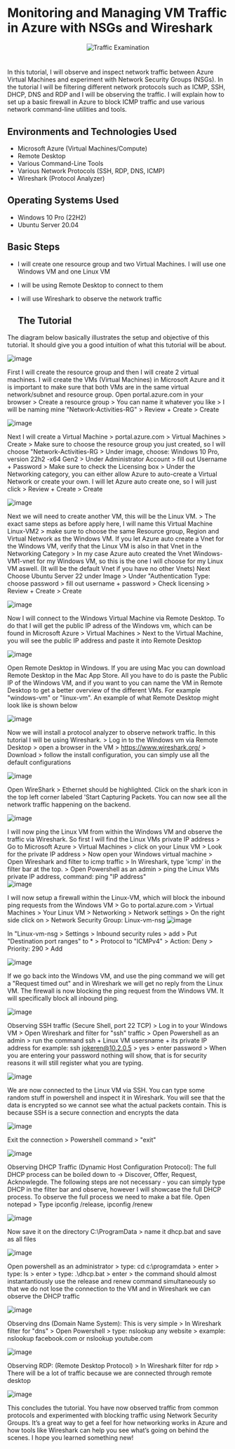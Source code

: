 # Monitoring and Managing VM Traffic in Azure with NSGs and Wireshark






<p align="center">
<img src="https://i.imgur.com/Ua7udoS.png" alt="Traffic Examination"/>
</p>

<h1>

</h1>


In this tutorial, I will observe and inspect network traffic between Azure Virtual Machines and experiment with Network Security Groups (NSGs). In the tutorial I will be filtering different network protocols such as ICMP, SSH, DHCP, DNS and RDP and I will be observing the traffic. I will explain how to set up a basic firewall in Azure to block ICMP traffic and use various network command-line utilities and tools.


<h2>Environments and Technologies Used</h2>

- Microsoft Azure (Virtual Machines/Compute)
- Remote Desktop
- Various Command-Line Tools
- Various Network Protocols (SSH, RDP, DNS, ICMP)
- Wireshark (Protocol Analyzer)

<h2>Operating Systems Used </h2>

- Windows 10 Pro (22H2)
- Ubuntu Server 20.04


<h2> Basic Steps</h2>

- I will create one resource group and two Virtual Machines. I will use one Windows VM and one Linux VM
- I will be using Remote Desktop to connect to them
- I will use Wireshark to observe the network traffic

  <h2> The Tutorial </h2>

The diagram below basically illustrates the setup and objective of this tutorial. It should give you a good intuition of what this tutorial will be about. 

![image](https://github.com/user-attachments/assets/a5a2f4b8-1914-45ef-a29f-d629194a63b4)


First I will create the resource group and then I will create 2 virtual machines. I will create the VMs (Virtual Machines) in Microsoft Azure and it is important to make sure that both VMs are in the same virtual network/subnet and resource group. 
Open portal.azure.com in your browser > Create a resource group > You can name it whatever you like > I will be naming mine "Network-Activities-RG" > Review + Create > Create

![image](https://github.com/user-attachments/assets/479bf6d4-2f81-447a-89df-b7182941e824)

Next I will create a Virtual Machine > portal.azure.com > Virtual Machines > Create > Make sure to choose the resource group you just created, so I will choose "Network-Activities-RG > Under image, choose: Windows 10 Pro, version 22h2 -x64 Gen2 > Under Administrator Account > fill out Username + Password > Make sure to check the Licensing box > Under the Networking category, you can either allow Azure to auto-create a Virtual Network or create your own. I will let Azure auto create one, so I will just click > Review + Create > Create 


![image](https://github.com/user-attachments/assets/d81781bd-9dd1-41e7-9615-f2c9aa7649b6)

Next we will need to create another VM, this will be the Linux VM. > The exact same steps as before apply here, I will name this Virtual Machine Linux-VM2 > make sure to choose the same Resource group, Region and Virtual Network as the Windows VM. If you let Azure auto create a Vnet for the Windows VM, verify that the Linux VM is also in that Vnet in the Networking Category > In my case Azure auto created the Vnet Windows-VM1-vnet for my Windows VM, so this is the one I will choose for my Linux VM aswell. (It will be the default Vnet if you have no other Vnets) Next Choose Ubuntu Server 22 under Image > Under "Authentication Type: choose password > fill out username + password > Check licensing > Review + Create > Create

![image](https://github.com/user-attachments/assets/97005626-e28d-4be6-b98f-9fec75eacb46)



Now I will connect to the Windows Virtual Machine via Remote Desktop. To do that I will get the public IP adress of the Windows vm, which can be found in Microsoft Azure > Virtual Machines > Next to the Virtual Machine, you will see the public IP address and paste it into Remote Desktop

![image](https://github.com/user-attachments/assets/db322e33-9432-49a4-a1f5-bd1891ce9d71)

Open Remote Desktop in Windows. If you are using Mac you can download Remote Desktop in the Mac App Store. All you have to do is paste the Public IP of the Windows VM, and if you want to you can name the VM in Remote Desktop to get a better overview of the different VMs. For example "windows-vm" or "linux-vm". An example of what Remote Desktop might look like is shown below

![image](https://github.com/user-attachments/assets/98eedc60-a17d-4154-9a8d-d9acfc5d1954)

Now we will install a protocol analyzer to observe network traffic. In this tutorial I will be using Wireshark. > Log in to the Windows vm via Remote Desktop > open a browser in the VM > https://www.wireshark.org/ > Download > follow the install configuration, you can simply use all the default configurations

![image](https://github.com/user-attachments/assets/0f6d199c-f940-4cc2-b372-0eaff02ef3d0)

Open WireShark > Ethernet should be highlighted. Click on the shark icon in the top left corner labeled 'Start Capturing Packets.
You can now see all the network traffic happening on the backend.

![image](https://github.com/user-attachments/assets/019f0f9a-aea4-400c-828e-f1c10be56da7)

I will now ping the Linux VM from within the Windows VM and observe the traffic via Wireshark. So first I will find the Linux VMs private IP address > Go to Microsoft Azure > Virtual Machines > click on your Linux VM > Look for the private IP address > Now open your Windows virtual machine > Open Wireshark and filter to icmp traffic > In Wireshark, type 'icmp' in the filter bar at the top. > Open Powershell as an admin > ping the Linux VMs private IP address, command: ping "IP address"  
![image](https://github.com/user-attachments/assets/35825717-f93f-42f8-9133-2859ae87b4de)

I will now setup a firewall within the Linux-VM, which will block the inbound ping requests from the Windows VM > Go to portal.azure.com > Virtual Machines > Your Linux VM > Networking > Network settings > On the right side click on > Network Security Group: Linux-vm-nsg 
![image](https://github.com/user-attachments/assets/86d6f88f-cead-4ff9-9c1d-7f6898ac77e0)

In "Linux-vm-nsg > Settings > Inbound security rules > add > Put "Destination port ranges" to * > Protocol to "ICMPv4" > Action: Deny > Priority: 290 > Add

![image](https://github.com/user-attachments/assets/e795d45f-28c4-4df3-8e13-0e853315a8b3)

If we go back into the Windows VM, and use the ping command we will get a "Request timed out" and in Wireshark we will get no reply from the Linux VM. The firewall is now blocking the ping request from the Windows VM. It will specifically block all inbound ping. 


![image](https://github.com/user-attachments/assets/06b1933f-d9d1-411d-8939-a973497a099d)


Observing SSH traffic (Secure Shell, port 22 TCP) > Log in to your Windows VM > Open Wireshark and filter for "ssh" traffic > Open Powershell as an admin > run the command ssh + Linux VM usersname + its private IP address for example: ssh jokeren@10.2.0.5 > yes > enter password > When you are entering your password nothing will show, that is for security reasons it will still register what you are typing.

![image](https://github.com/user-attachments/assets/70aaa978-3a8a-42e5-8697-67a3a46593b2)

We are now connected to the Linux VM via SSH. You can type some random stuff in powershell and inspect it in Wireshark. You will see that the data is encrypted so we cannot see what the actual packets contain. This is because SSH is a secure connection and encrypts the data

![image](https://github.com/user-attachments/assets/3c0679ce-b47a-41b5-ae08-08d60aa83f7a)

Exit the connection > Powershell command > "exit" 

![image](https://github.com/user-attachments/assets/8aae2feb-7931-4a1b-942d-e70e281cfbae)

Observing DHCP Traffic (Dynamic Host Configuration Protocol): The full DHCP process can be boiled down to -> Discover, Offer, Request, Acknowlegde. The following steps are not necessary - you can simply type DHCP in the filter bar and observe, however I will showcase the full DHCP process. To observe the full process we need to make a bat file. Open notepad > Type ipconfig /release, ipconfig /renew 

![image](https://github.com/user-attachments/assets/63a59006-e0f2-41d1-8fa8-0c935bf6f3d4)

Now save it on the directory C:\ProgramData > name it dhcp.bat and save as all files 

![image](https://github.com/user-attachments/assets/181e87a8-7119-4149-9daa-523d571633f6)

Open powershell as an administrator > type: cd c:\programdata > enter > type: ls > enter > type: .\dhcp.bat > enter > the command should almost instantantiously use the release and renew command simultaneously so that we do not lose the connection to the VM and in Wireshark we can observe the DHCP traffic

![image](https://github.com/user-attachments/assets/2f8ffda8-067a-400e-a8c7-9b560b59d6f4)

Observing dns (Domain Name System): This is very simple > In Wireshark filter for "dns" > Open Powershell > type: nslookup any website > example: nslookup facebook.com or nslookup youtube.com

![image](https://github.com/user-attachments/assets/49c8b652-b55a-4aae-aa4d-457fcd67195d)

Observing RDP: (Remote Desktop Protocol) > In Wireshark filter for rdp > There will be a lot of traffic because we are connected through remote desktop

![image](https://github.com/user-attachments/assets/b3f3509f-057b-4ec4-9424-55b103d75411)

This concludes the tutorial. You have now observed traffic from common protocols and experimented with blocking traffic using Network Security Groups. It’s a great way to get a feel for how networking works in Azure and how tools like Wireshark can help you see what’s going on behind the scenes. I hope you learned something new! 

